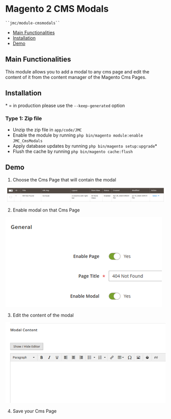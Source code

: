 # Magento 2 CMS Modals

    ``jmc/module-cmsmodals``

 - [Main Functionalities](#markdown-header-main-functionalities)
 - [Installation](#markdown-header-installation)
 - [Demo](#markdown-header-demo)


## Main Functionalities
This module allows you to add a modal to any cms page and edit the content of it from the content manager of the Magento Cms Pages.

## Installation
\* = in production please use the `--keep-generated` option

### Type 1: Zip file

 - Unzip the zip file in `app/code/JMC`
 - Enable the module by running `php bin/magento module:enable JMC_CmsModals`
 - Apply database updates by running `php bin/magento setup:upgrade`\*
 - Flush the cache by running `php bin/magento cache:flush`

## Demo

1. Choose the Cms Page that will contain the modal

![Choose](sample/choose.png)

2. Enable modal on that Cms Page

![Enable](sample/enable.png)

3. Edit the content of the modal

![Enable](sample/edit.png)

4. Save your Cms Page
